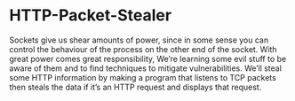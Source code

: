 # HTTP-Packet-Stealer
Sockets give us shear amounts of power, since in some sense you can control the behaviour of the process on the other end of the socket. With great power comes great responsibility, We’re learning some evil stuff to be aware of them and to find techniques to mitigate vulnerabilities. 
We’ll steal some HTTP information by making a program that listens to TCP packets then steals the data if it’s an HTTP request and displays that request.
